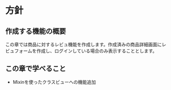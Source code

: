 # 方針

## 作成する機能の概要
この章では商品に対するレビュ機能を作成します。作成済みの商品詳細画面にレビュフォームを作成し、ログインしている場合のみ表示することとします。

## この章で学べること
* Mixinを使ったクラスビューへの機能追加
